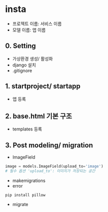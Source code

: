 # insta

- 프로젝트 이름: 서비스 이름
- 모델 이름: 앱 이름

## 0. Setting
- 가상환경 생성/ 활성화
- django 설치
- .gitignore

## 1. startproject/ startapp
- 앱 등록

## 2. base.html 기본 구조
- templates 등록

## 3. Post modeling/ migration
- ImageField
```python
image = models.ImageField(upload_to='image')
# 필수 옵션 'upload_to': 이미지가 저장되는 공간
```
- makemigrations
- error
```shell
pip install pillow
```
- migrate